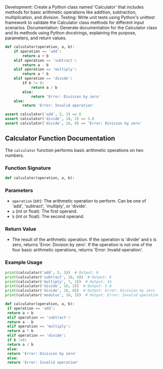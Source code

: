 

Development: Create a Python class named 'Calculator' that includes methods for basic arithmetic operations like addition, subtraction, multiplication, and division.
Testing: Write unit tests using Python's unittest framework to validate the Calculator class methods for different input scenarios.
Documentation: Generate documentation for the Calculator class and its methods using Python docstrings, explaining the purpose, parameters, and return values.



```python
def calculator(operation, a, b):
    if operation == 'add':
        return a + b
    elif operation == 'subtract':
        return a - b
    elif operation == 'multiply':
        return a * b
    elif operation == 'divide':
        if b != 0:
            return a / b
        else:
            return 'Error: Division by zero'
    else:
        return 'Error: Invalid operation'
```



```python
assert calculator('add', 5, 3) == 8
assert calculator('divide', 10, 2) == 5.0
assert calculator('divide', 10, 0) == 'Error: Division by zero'
```



## Calculator Function Documentation
The `calculator` function performs basic arithmetic operations on two numbers.

### Function Signature
```python
def calculator(operation, a, b):
```

### Parameters

* `operation` (str): The arithmetic operation to perform. Can be one of 'add', 'subtract', 'multiply', or 'divide'.
* `a` (int or float): The first operand.
* `b` (int or float): The second operand.

### Return Value

* The result of the arithmetic operation. If the operation is 'divide' and `b` is zero, returns 'Error: Division by zero'. If the operation is not one of the four basic arithmetic operations, returns 'Error: Invalid operation'.

### Example Usage
```python
print(calculator('add', 5, 3))  # Output: 8
print(calculator('subtract', 10, 4))  # Output: 6
print(calculator('multiply', 7, 2))  # Output: 14
print(calculator('divide', 10, 2))  # Output: 5.0
print(calculator('divide', 10, 0))  # Output: Error: Division by zero
print(calculator('modulus', 10, 3))  # Output: Error: Invalid operation
```

```python
def calculator(operation, a, b):
 if operation == 'add':
 return a + b
 elif operation == 'subtract':
 return a - b
 elif operation == 'multiply':
 return a * b
 elif operation == 'divide':
 if b !=0:
 return a / b
 else:
 return 'Error: Division by zero'
 else:
 return 'Error: Invalid operation'
```


